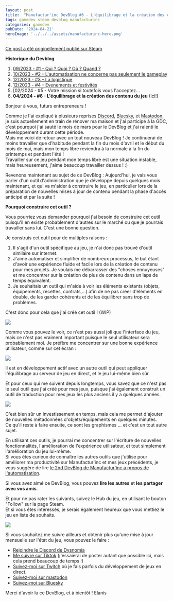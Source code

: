 ```yaml
---
layout: post
title:  "Manufactur'inc DevBlog #6 - L'équilibrage et la création des contenu du jeu"
tags: gamedev steam devblog manufacturinc
categories: gamedev
pubDate: '2024-04-21'
heroImage: '../../../assets/manufacturinc-hero.png'
---
```


[Ce post a été originellement publié sur Steam](https://store.steampowered.com/news/app/2146380/view/4194615462179930723)

**Historique du Devblog**
1. [09/2023 - #1 - Qui ? Quoi ? Où ? Quand ?](https://store.steampowered.com/news/app/2146380/view/7184986051960660929)
2. [10/2023 - #2 - L'automatisation ne concerne pas seulement le gameplay](https://store.steampowered.com/news/app/2146380/view/3737483611565199154)
3. [12/2023 - #3 - La logistique](https://store.steampowered.com/news/app/2146380/view/3883856311467351828)
4. [12/2023 - #4 - Evenements et festivités](https://store.steampowered.com/news/app/2146380/view/3883856311496283654)
5. [02/2024 - #5 - Votre mission si toutefois vous l'acceptez...[](https://store.steampowered.com/news/app/2146380/view/4160833394874745089)
6. **04/2024 - #6 - L'équilibrage et la création des contenu du jeu**  (Ici!)

Bonjour à vous, futurs entrepreneurs !

Comme je l'ai expliqué à plusieurs reprises [Discord](https://discord.com/invite/c8aARey), [Bluesky](https://bsky.app/profile/elanis.eu), et [Mastodon](https://mastodon.gamedev.place/@Elanis), je suis actuellement en train de rénover ma maison et j'ai participé à la GDC, c'est pourquoi j'ai sauté le mois de mars pour le DevBlog et j'ai ralenti le développement durant cette période.  
Mais me voici de retour avec un tout nouveau DevBlog ! Je continuerai de moins travailler que d'habitude pendant la fin du mois d'avril et le début du mois de mai, mais mon temps libre reviendra à la normale à la fin du printemps et pendant l'été !  
Travailler sur ce jeu pendant mon temps libre est une situation instable, mais heureusement, j'aime beaucoup travailler dessus ! :)  
  
Revenons maintenant au sujet de ce DevBlog : Aujourd'hui, je vais vous parler d'un outil d'administration que je développe depuis quelques mois maintenant, et qui va m'aider à construire le jeu, en particulier lors de la préparation de nouvelles mises à jour de contenu pendant la phase d'accès anticipé et par la suite !

**Pourquoi construire cet outil ?**

Vous pourriez vous demander pourquoi j'ai besoin de construire cet outil puisqu'il en existe probablement d'autres sur le marché ou que je pourrais travailler sans lui.
C'est une bonne question.

Je construis cet outil pour de multiples raisons :
1. Il s'agit d'un outil spécifique au jeu, je n'ai donc pas trouvé d'outil similaire sur internet.
2. J'aime automatiser et simplifier de nombreux processus, le but étant d'avoir une expérience fluide et facile lors de la création de contenu pour mes projets. Je voulais me débarrasser des "choses ennuyeuses" et me concentrer sur la création de plus de contenu dans un laps de temps équivalent.
3. Je souhaitais un outil qui m'aide à voir les éléments existants (objets, équipements, recettes, contrats,...) afin de ne pas créer d'éléments en double, de les garder cohérents et de les équilibrer sans trop de problèmes.

C'est donc pour cela que j'ai créé cet outil ! (WIP)

![](/assets/img/2024-04-21-manufacturinc-devblog-6-admin-equipments.png)

Comme vous pouvez le voir, ce n'est pas aussi joli que l'interface du jeu, mais ce n'est pas vraiment important puisque le seul utilisateur sera probablement moi. Je préfère me concentrer sur une bonne expérience utilisateur, comme sur cet écran :

![](/assets/img/2024-04-21-manufacturinc-devblog-6-admin-recipes.png)

Il est en développement actif avec un autre outil qui peut appliquer l'équilibrage au serveur de jeu en direct, et le jeu lui-même bien sûr.

Et pour ceux qui me suivent depuis longtemps, vous savez que ce n'est pas le seul outil que j'ai créé pour mes jeux, puisque j'ai également construit un outil de traduction pour mes jeux les plus anciens il y a quelques années.

![](/assets/img/2024-04-21-manufacturinc-devblog-6-admin-translatool.png)

C'est bien sûr un investissement en temps, mais cela me permet d'ajouter de nouvelles métadonnées d'objets/équipements en quelques minutes.  
Ce qu'il reste à faire ensuite, ce sont les graphismes ... et c'est un tout autre sujet.  

En utilisant ces outils, je pourrai me concentrer sur l'écriture de nouvelles fonctionnalités, l'amélioration de l'expérience utilisateur, et tout simplement l'amélioration du jeu lui-même.  
Si vous êtes curieux de connaître les autres outils que j'utilise pour améliorer ma productivité sur Manufactur'inc et mes jeux précédents, je vous suggère de lire [le 2nd DevBlog de Manufactur'inc a propos de l'automatisation](https://store.steampowered.com/news/app/2146380/view/3737483611565199154).  
  
Si vous avez aimé ce DevBlog, vous pouvez **lire les autres** et **les partager avec vos amis**.  
  
Et pour ne pas rater les suivants, suivez le Hub du jeu, en utilisant le bouton "Follow" sur la page Steam.  
Et si vous êtes intéressés, je serais également heureux que vous mettiez le jeu en liste de souhaits.  

![](/assets/img/steam-wishlist-button.gif)

Si vous souhaitez me suivre ailleurs et obtenir plus qu'une mise à jour mensuelle sur l'état du jeu, vous pouvez le faire :
- [Rejoindre le Discord de Dysnomia](https://discord.com/invite/c8aARey)
- [Me suivre sur Tiktok](https://www.tiktok.com/@elanis42) (j'essaierai de poster autant que possible ici, mais cela prend beaucoup de temps !)
- [Suivez-moi sur Twitch](https://www.twitch.tv/elanis42) où je fais parfois du développement de jeux en direct.
- [Suivez-moi sur mastodon](https://mastodon.gamedev.place/@Elanis)
- [Suivez-moi sur Bluesky](https://bsky.app/profile/elanis.eu)

Merci d'avoir lu ce DevBlog, et à bientôt !
Elanis